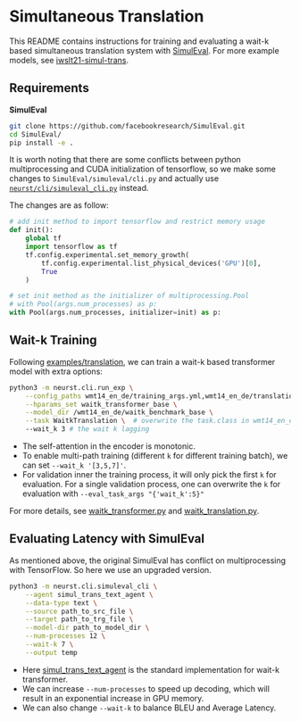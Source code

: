 # Simultaneous Translation

This README contains instructions for training and evaluating a wait-k based simultaneous translation system with [SimulEval](https://github.com/facebookresearch/SimulEval). For more example models, see [iwslt21-simul-trans](/examples/iwslt21/SIMUL_TRANS.md).

## Requirements
**SimulEval**
```bash
git clone https://github.com/facebookresearch/SimulEval.git
cd SimulEval/
pip install -e .
```
It is worth noting that there are some conflicts between python multiprocessing and CUDA initialization of tensorflow, so we make some changes to `SimulEval/simuleval/cli.py` and actually use [`neurst/cli/simuleval_cli.py`](/neurst/cli/simuleval_cli.py) instead.

The changes are as follow:
```python
# add init method to import tensorflow and restrict memory usage
def init():
    global tf
    import tensorflow as tf
    tf.config.experimental.set_memory_growth(
        tf.config.experimental.list_physical_devices('GPU')[0], 
        True
    )

# set init method as the initializer of multiprocessing.Pool
# with Pool(args.num_processes) as p:
with Pool(args.num_processes, initializer=init) as p:
```

## Wait-k Training
Following [examples/translation](/examples/translation/README.md), we can train a wait-k based transformer model with extra options:
```bash
python3 -m neurst.cli.run_exp \
    --config_paths wmt14_en_de/training_args.yml,wmt14_en_de/translation_bpe.yml \
    --hparams_set waitk_transformer_base \
    --model_dir /wmt14_en_de/waitk_benchmark_base \
    --task WaitkTranslation \  # overwrite the task.class in wmt14_en_de/translation_bpe.yml
    --wait_k 3 # the wait k lagging
```

- The self-attention in the encoder is monotonic.
- To enable multi-path training (different `k` for different training batch), we can set `--wait_k '[3,5,7]'`.
- For validation inner the training process, it will only pick the first `k` for evaluation. For a single validation process, one can overwrite the `k` for evaluation with `--eval_task_args "{'wait_k':5}"`

For more details, see [waitk_transformer.py](/neurst/models/waitk_transformer.py) and [waitk_translation.py](/neurst/tasks/waitk_translation.py).

## Evaluating Latency with SimulEval
As mentioned above, the original SimulEval has conflict on multiprocessing with TensorFlow. So here we use an upgraded version. 
```bash
python3 -m neurst.cli.simuleval_cli \
    --agent simul_trans_text_agent \
    --data-type text \
    --source path_to_src_file \
    --target path_to_trg_file \
    --model-dir path_to_model_dir \
    --num-processes 12 \
    --wait-k 7 \
    --output temp
```

- Here [simul_trans_text_agent](/neurst/utils/simuleval_agents/simul_trans_text_agent.py) is the standard implementation for wait-k transformer.
- We can increase `--num-processes` to speed up decoding, which will result in an exponential increase in GPU memory.
- We can also change `--wait-k` to balance BLEU and Average Latency.


